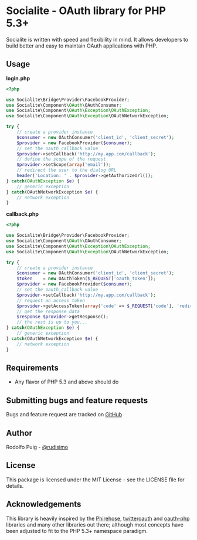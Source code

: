 Socialite - OAuth library for PHP 5.3+
======================================

Socialite is written with speed and flexibility in mind. It allows developers to build
better and easy to maintain OAuth applications with PHP.

Usage
-----

**login.php**
```php
<?php

use Socialite\Bridge\Provider\FacebookProvider;
use Socialite\Component\OAuth\OAuthConsumer;
use Socialite\Component\OAuth\Exception\OAuthException;
use Socialite\Component\OAuth\Exception\OAuthNetworkException;

try {
    // create a provider instance
    $consumer = new OAuthConsumer('client_id', 'client_secret');
    $provider = new FacebookProvider($consumer);
    // set the oauth_callback value
    $provider->setCallback('http://my.app.com/callback');
    // define the scope of the request
    $provider->setScope(array('email'));
    // redirect the user to the dialog URL
    header('Location: ' . $provider->getAuthorizeUrl());
} catch(OAuthException $e) {
    // generic exception
} catch(OAuthNetworkException $e) {
    // network exception
}
```

**callback.php**
```php
<?php

use Socialite\Bridge\Provider\FacebookProvider;
use Socialite\Component\OAuth\OAuthConsumer;
use Socialite\Component\OAuth\Exception\OAuthException;
use Socialite\Component\OAuth\Exception\OAuthNetworkException;

try {
    // create a provider instance
    $consumer = new OAuthConsumer('client_id', 'client_secret');
    $token    = new OAuthToken($_REQUEST['oauth_token']);
    $provider = new FacebookProvider($consumer);
    // set the oauth_callback value
    $provider->setCallback('http://my.app.com/callback');
    // request an access token
    $provider->getAccessToken(array('code' => $_REQUEST['code'], 'redirect_uri' => $callback_url, 'grant_type' => 'authorization_code'));
    // get the response data
    $response $provider->getResponse();
    // the rest is up to you...
} catch(OAuthException $e) {
    // generic exception
} catch(OAuthNetworkException $e) {
    // network exception
}
```

Requirements
------------

- Any flavor of PHP 5.3 and above should do

Submitting bugs and feature requests
------------------------------------

Bugs and feature request are tracked on [GitHub](https://github.com/telemundo/socialite/issues)

Author
------

Rodolfo Puig - [@rudisimo](https://twitter.com/rudisimo)  

License
-------

This package is licensed under the MIT License - see the LICENSE file for details.

Acknowledgements
----------------

This library is heavily inspired by the [Phirehose](https://github.com/fennb/phirehose),
[twitteroauth](https://github.com/abraham/twitteroauth) and [oauth-php](http://code.google.com/p/oauth-php)
libraries and many other libraries out there; although most concepts have been adjusted to fit to the PHP 5.3+ namespace
paradigm.
